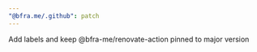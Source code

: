 ```yaml
---
"@bfra.me/.github": patch
---
```


Add labels and keep @bfra-me/renovate-action pinned to major version
  